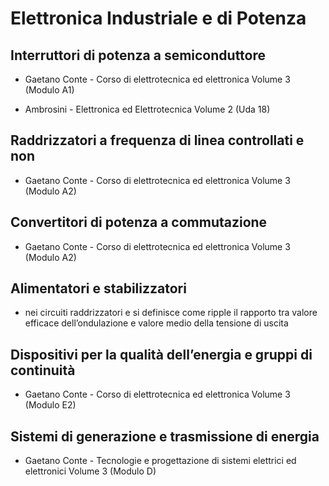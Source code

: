 # Elettronica Industriale e di Potenza

## Interruttori di potenza a semiconduttore

* Gaetano Conte - Corso di elettrotecnica ed elettronica Volume 3 (Modulo A1)

* Ambrosini - Elettronica ed Elettrotecnica Volume 2 (Uda 18)

## Raddrizzatori a frequenza di linea controllati e non

* Gaetano Conte - Corso di elettrotecnica ed elettronica Volume 3 (Modulo A2)

## Convertitori di potenza a commutazione

* Gaetano Conte - Corso di elettrotecnica ed elettronica Volume 3 (Modulo A2)

## Alimentatori e stabilizzatori

* nei circuiti raddrizzatori e si definisce come ripple il rapporto tra valore efficace dell’ondulazione e valore medio della tensione di uscita

## Dispositivi per la qualità dell’energia e gruppi di continuità

* Gaetano Conte - Corso di elettrotecnica ed elettronica Volume 3 (Modulo E2)

## Sistemi di generazione e trasmissione di energia

* Gaetano Conte - Tecnologie e progettazione di sistemi elettrici ed elettronici Volume 3 (Modulo D)

